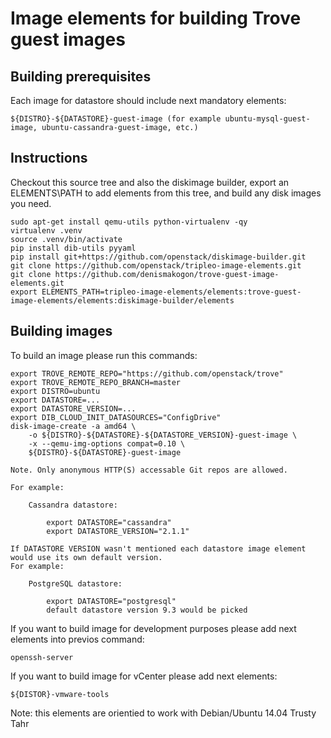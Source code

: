 Image elements for building Trove guest images
==============================================

Building prerequisites
----------------------

Each image for datastore should include next mandatory elements:

    ${DISTRO}-${DATASTORE}-guest-image (for example ubuntu-mysql-guest-image, ubuntu-cassandra-guest-image, etc.)


Instructions
------------

Checkout this source tree and also the diskimage builder, export an
ELEMENTS\PATH to add elements from this tree, and build any disk images you
need.

    sudo apt-get install qemu-utils python-virtualenv -qy
    virtualenv .venv
    source .venv/bin/activate
    pip install dib-utils pyyaml
    pip install git+https://github.com/openstack/diskimage-builder.git
    git clone https://github.com/openstack/tripleo-image-elements.git
    git clone https://github.com/denismakogon/trove-guest-image-elements.git
    export ELEMENTS_PATH=tripleo-image-elements/elements:trove-guest-image-elements/elements:diskimage-builder/elements

Building images
---------------

To build an image please run this commands:


    export TROVE_REMOTE_REPO="https://github.com/openstack/trove"
    export TROVE_REMOTE_REPO_BRANCH=master
    export DISTRO=ubuntu
    export DATASTORE=...
    export DATASTORE_VERSION=...
    export DIB_CLOUD_INIT_DATASOURCES="ConfigDrive"
    disk-image-create -a amd64 \
        -o ${DISTRO}-${DATASTORE}-${DATASTORE_VERSION}-guest-image \
        -x --qemu-img-options compat=0.10 \
        ${DISTRO}-${DATASTORE}-guest-image

    Note. Only anonymous HTTP(S) accessable Git repos are allowed.

    For example:

        Cassandra datastore:

            export DATASTORE="cassandra"
            export DATASTORE_VERSION="2.1.1"

    If DATASTORE VERSION wasn't mentioned each datastore image element would use its own default version.
    For example:

        PostgreSQL datastore:

            export DATASTORE="postgresql"
            default datastore version 9.3 would be picked


If you want to build image for development purposes please add next elements into previos command:

    openssh-server

If you want to build image for vCenter please add next elements:

    ${DISTOR}-vmware-tools

Note: this elements are orientied to work with Debian/Ubuntu 14.04 Trusty Tahr
